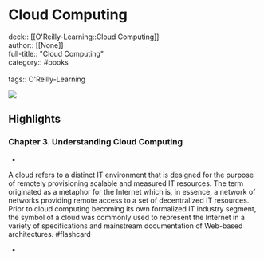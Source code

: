 # Cloud Computing

deck:: [[O'Reilly-Learning::Cloud Computing]]\
author:: [[None]]\
full-title:: "Cloud Computing"\
category:: #books\
\
tags:: O'Reilly-Learning  

![](https://learning.oreilly.com/covers/9780133387568/)

## Highlights
### Chapter 3. Understanding Cloud Computing
- 

A cloud refers to a distinct IT environment that is designed for the purpose of remotely provisioning scalable and measured IT resources. The term originated as a metaphor for the Internet which is, in essence, a network of networks providing remote access to a set of decentralized IT resources. Prior to cloud computing becoming its own formalized IT industry segment, the symbol of a cloud was commonly used to represent the Internet in a variety of specifications and mainstream documentation of Web-based architectures. #flashcard 


    
-
